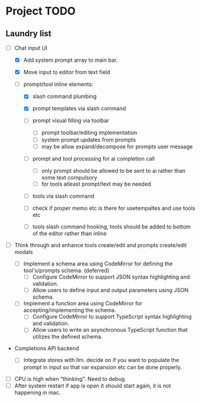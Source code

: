 # Project TODO

## Laundry list

- [ ] Chat input UI

  - [x] Add system prompt array to main bar.
  - [x] Move input to editor from text field

  - [ ] prompt/tool inline elements:

    - [x] slash command plumbing
    - [x] prompt templates via slash command

    - [ ] prompt visual filling via toolbar

      - [ ] prompt toolbar/editing implementation
      - [ ] system prompt updates from prompts
      - [ ] may be allow expand/decompose for prompts user message

    - [ ] prompt and tool processing for ai completion call

      - [ ] only prompt should be allowed to be sent to ai rather than some text compulsory
      - [ ] for tools atleast prompt/text may be needed

    - [ ] tools via slash command
    - [ ] check if proper memo etc is there for usetempaltes and use tools etc

    - [ ] tools slash command hooking, tools should be added to bottom of the editor rather than inline

- [ ] Think through and enhance tools create/edit and prompts create/edit modals

  - [ ] Implement a schema area using CodeMirror for defining the tool's/prompts schema. (deferred)
    - [ ] Configure CodeMirror to support JSON syntax highlighting and validation.
    - [ ] Allow users to define input and output parameters using JSON schema.
  - [ ] Implement a function area using CodeMirror for accepting/implementing the schema.
    - [ ] Configure CodeMirror to support TypeScript syntax highlighting and validation.
    - [ ] Allow users to write an asynchronous TypeScript function that utilizes the defined schema.

- Completions API backend

  - [ ] Integrate stores with llm. decide on if you want to populate the prompt in input so that var expansion etc can be done properly.

- [ ] CPU is high when "thinking". Need to debug
- [ ] After system restart if app is open it should start again, it is not happening in mac.
